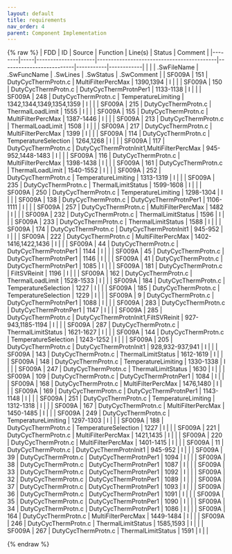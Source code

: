 ```yaml
---
layout: default
title: requirements
nav_order: 4
parent: Component Implementation
---
```

{% raw %}
| FDD    | ID  | Source              | Function                                  | Line(s)                  | Status    | Comment    |
|--------|-----|---------------------|-------------------------------------------|--------------------------|-----------|------------|
|        |     | .SwFileName         | .SwFuncName                               | .SwLines                 | .SwStatus | .SwComment |
| SF009A | 151 | DutyCycThermProtn.c | MultiFilterPercMax                        | 1390,1394                | I         |            |
| SF009A | 150 | DutyCycThermProtn.c | DutyCycThermProtnPer1                     | 1133-1138                | I         |            |
| SF009A | 248 | DutyCycThermProtn.c | TemperatureLimiting                       | 1342,1344,1349,1354,1359 | I         |            |
| SF009A | 215 | DutyCycThermProtn.c | ThermalLoadLimit                          | 1555                     | I         |            |
| SF009A | 155 | DutyCycThermProtn.c | MultiFilterPercMax                        | 1387-1446                | I         |            |
| SF009A | 213 | DutyCycThermProtn.c | ThermalLoadLimit                          | 1508                     | I         |            |
| SF009A | 217 | DutyCycThermProtn.c | MultiFilterPercMax                        | 1399                     | I         |            |
| SF009A | 114 | DutyCycThermProtn.c | TemperatureSelection                      | 1264,1268                | I         |            |
| SF009A | 117 | DutyCycThermProtn.c | DutyCycThermProtnInit1,MultiFilterPercMax | 945-952,1448-1483        | I         |            |
| SF009A | 116 | DutyCycThermProtn.c | MultiFilterPercMax                        | 1398-1438                | I         |            |
| SF009A | 161 | DutyCycThermProtn.c | ThermalLoadLimit                          | 1540-1552                | I         |            |
| SF009A | 252 | DutyCycThermProtn.c | TemperatureLimiting                       | 1313-1319                | I         |            |
| SF009A | 235 | DutyCycThermProtn.c | ThermalLimitStatus                        | 1599-1608                | I         |            |
| SF009A | 250 | DutyCycThermProtn.c | TemperatureLimiting                       | 1298-1304                | I         |            |
| SF009A | 138 | DutyCycThermProtn.c | DutyCycThermProtnPer1                     | 1106-1111                | I         |            |
| SF009A | 257 | DutyCycThermProtn.c | MultiFilterPercMax                        | 1482                     | I         |            |
| SF009A | 232 | DutyCycThermProtn.c | ThermalLimitStatus                        | 1596                     | I         |            |
| SF009A | 233 | DutyCycThermProtn.c | ThermalLimitStatus                        | 1588                     | I         |            |
| SF009A | 174 | DutyCycThermProtn.c | DutyCycThermProtnInit1                    | 945-952                  | I         |            |
| SF009A | 222 | DutyCycThermProtn.c | MultiFilterPercMax                        | 1402-1416,1422,1436      | I         |            |
| SF009A | 44  | DutyCycThermProtn.c | DutyCycThermProtnPer1                     | 1144                     | I         |            |
| SF009A | 45  | DutyCycThermProtn.c | DutyCycThermProtnPer1                     | 1146                     | I         |            |
| SF009A | 41  | DutyCycThermProtn.c | DutyCycThermProtnPer1                     | 1085                     | I         |            |
| SF009A | 181 | DutyCycThermProtn.c | FiltSVReinit                              | 1196                     | I         |            |
| SF009A | 162 | DutyCycThermProtn.c | ThermalLoadLimit                          | 1528-1533                | I         |            |
| SF009A | 184 | DutyCycThermProtn.c | TemperatureSelection                      | 1227                     | I         |            |
| SF009A | 185 | DutyCycThermProtn.c | TemperatureSelection                      | 1229                     | I         |            |
| SF009A | 9   | DutyCycThermProtn.c | DutyCycThermProtnPer1                     | 1088                     | I         |            |
| SF009A | 283 | DutyCycThermProtn.c | DutyCycThermProtnPer1                     | 1147                     | I         |            |
| SF009A | 285 | DutyCycThermProtn.c | DutyCycThermProtnInit1,FiltSVReinit       | 927-943,1185-1194        | I         |            |
| SF009A | 287 | DutyCycThermProtn.c | ThermalLimitStatus                        | 1621-1627                | I         |            |
| SF009A | 144 | DutyCycThermProtn.c | TemperatureSelection                      | 1243-1252                | I         |            |
| SF009A | 205 | DutyCycThermProtn.c | DutyCycThermProtnInit1                    | 928,932-937,941          | I         |            |
| SF009A | 143 | DutyCycThermProtn.c | ThermalLimitStatus                        | 1612-1619                | I         |            |
| SF009A | 148 | DutyCycThermProtn.c | TemperatureLimiting                       | 1330-1338                | I         |            |
| SF009A | 247 | DutyCycThermProtn.c | ThermalLimitStatus                        | 1630                     | I         |            |
| SF009A | 109 | DutyCycThermProtn.c | DutyCycThermProtnPer1                     | 1084                     | I         |            |
| SF009A | 168 | DutyCycThermProtn.c | MultiFilterPercMax                        | 1476,1480                | I         |            |
| SF009A | 169 | DutyCycThermProtn.c | DutyCycThermProtnPer1                     | 1143-1148                | I         |            |
| SF009A | 251 | DutyCycThermProtn.c | TemperatureLimiting                       | 1312-1318                | I         |            |
| SF009A | 167 | DutyCycThermProtn.c | MultiFilterPercMax                        | 1450-1485                | I         |            |
| SF009A | 249 | DutyCycThermProtn.c | TemperatureLimiting                       | 1297-1303                | I         |            |
| SF009A | 188 | DutyCycThermProtn.c | TemperatureSelection                      | 1227                     | I         |            |
| SF009A | 221 | DutyCycThermProtn.c | MultiFilterPercMax                        | 1421,1435                | I         |            |
| SF009A | 220 | DutyCycThermProtn.c | MultiFilterPercMax                        | 1401-1415                | I         |            |
| SF009A | 11  | DutyCycThermProtn.c | DutyCycThermProtnInit1                    | 945-952                  | I         |            |
| SF009A | 39  | DutyCycThermProtn.c | DutyCycThermProtnPer1                     | 1094                     | I         |            |
| SF009A | 38  | DutyCycThermProtn.c | DutyCycThermProtnPer1                     | 1087                     | I         |            |
| SF009A | 33  | DutyCycThermProtn.c | DutyCycThermProtnPer1                     | 1092                     | I         |            |
| SF009A | 32  | DutyCycThermProtn.c | DutyCycThermProtnPer1                     | 1089                     | I         |            |
| SF009A | 37  | DutyCycThermProtn.c | DutyCycThermProtnPer1                     | 1093                     | I         |            |
| SF009A | 36  | DutyCycThermProtn.c | DutyCycThermProtnPer1                     | 1091                     | I         |            |
| SF009A | 35  | DutyCycThermProtn.c | DutyCycThermProtnPer1                     | 1090                     | I         |            |
| SF009A | 34  | DutyCycThermProtn.c | DutyCycThermProtnPer1                     | 1086                     | I         |            |
| SF009A | 164 | DutyCycThermProtn.c | MultiFilterPercMax                        | 1449-1484                | I         |            |
| SF009A | 246 | DutyCycThermProtn.c | ThermalLimitStatus                        | 1585,1593                | I         |            |
| SF009A | 267 | DutyCycThermProtn.c | ThermalLimitStatus                        | 1591                     | I         |            |

{% endraw %}
